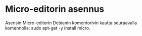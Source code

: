 # Micro-editorin asennus
Asensin Micro-editorin Debianin komentorivin kautta seuraavalla komennolla: sudo apt-get -y install micro.
